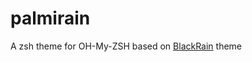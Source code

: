 # palmirain 

A zsh theme for OH-My-ZSH based on [BlackRain](https://github.com/ginfuru/ZSH-BlackRain) theme
